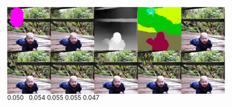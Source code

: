 <img src='pm_comp/0.png' align="middle" width=1480>
0.050  &nbsp;     0.054      0.055       0.055      0.047
